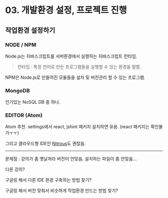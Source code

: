 # 03. 개발환경 설정, 프로젝트 진행



## 작업환경 설정하기

### NODE / NPM 

Node.js는 자바스크립트를 서버환경에서 실행하는 자바스크립트 런타임.

> 런타임 : 특정 언어로 만든 프로그램들을 실행할 수 있는 환경을 말함.

NPM은 Node.js로 만들어진 모듈들을 설치 및 버전관리 할 수 있는 프로그램.



### MongoDB

인기있는 NoSQL DB 중 하나.



### EDITOR (Atom)

Atom 추천. settings에서 react, jshint 패키지 설치하면 유용. (react 패키지는 확인불가ㅜㅜ)

그리고 클라우드형 IDE인 [Nitrous](nitrous.io)도 괜찮음. 











<hr/>

문제점 : 강의가 좀 옛날꺼라 버전이 안맞음. 설치하는 파일이 좀 안맞음...

다른 강의?

구글링 해서 다른 IDE 환경 구축하는 방법 찾기?

구글링 해서 버전 맞춰서 비슷하게 작업환경 만드는 방법 찾기?

